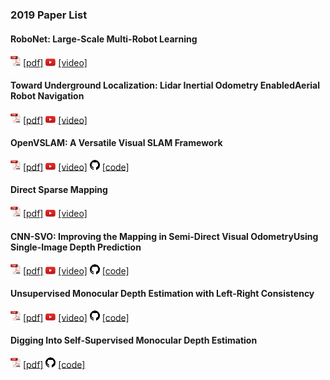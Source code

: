 ### 2019 Paper List
#### RoboNet: Large-Scale Multi-Robot Learning
<img src="/data/media/pdf.png" width=16/> [\[pdf\]](https://arxiv.org/pdf/1910.11215.pdf)
<img src="/data/media/yt.png" width=16/> [\[video\]](https://www.youtube.com/watch?v=qd-sBiKGLn4#action=share)

#### Toward Underground Localization: Lidar Inertial Odometry EnabledAerial Robot Navigation
<img src="/data/media/pdf.png" width=16/> [\[pdf\]](https://arxiv.org/pdf/1910.13085.pdf)
<img src="/data/media/yt.png" width=16/> [\[video\]](https://www.youtube.com/watch?v=kQc3mJjw_mw&feature=youtu.be)

#### OpenVSLAM: A Versatile Visual SLAM Framework
<img src="/data/media/pdf.png" width=16/> [\[pdf\]](https://arxiv.org/pdf/1910.01122.pdf)
<img src="/data/media/yt.png" width=16/> [\[video\]](https://www.youtube.com/watch?v=Ro_s3Lbx5ms)
<img src="/data/media/gh.png" width=16/> [\[code\]](https://github.com/xdspacelab/openvslam)

#### Direct Sparse Mapping
<img src="/data/media/pdf.png" width=16/> [\[pdf\]](https://arxiv.org/pdf/1904.06577.pdf)
<img src="/data/media/yt.png" width=16/> [\[video\]](https://www.youtube.com/watch?v=sj1GIF-7BYo)

#### CNN-SVO: Improving the Mapping in Semi-Direct Visual OdometryUsing Single-Image Depth Prediction
<img src="/data/media/pdf.png" width=16/> [\[pdf\]](https://arxiv.org/pdf/1810.01011.pdf)
<img src="/data/media/yt.png" width=16/> [\[video\]](https://www.youtube.com/watch?v=4oTzwoby3jw)
<img src="/data/media/gh.png" width=16/> [\[code\]](https://github.com/yan99033/CNN-SVO)

#### Unsupervised Monocular Depth Estimation with Left-Right Consistency
<img src="/data/media/pdf.png" width=16/> [\[pdf\]](https://arxiv.org/pdf/1609.03677.pdf)
<img src="/data/media/yt.png" width=16/> [\[video\]](https://www.youtube.com/watch?v=go3H2gU-Zck&feature=youtu.be)
<img src="/data/media/gh.png" width=16/> [\[code\]](https://github.com/mrharicot/monodepth)

#### Digging Into Self-Supervised Monocular Depth Estimation
<img src="/data/media/pdf.png" width=16/> [\[pdf\]](https://arxiv.org/pdf/1806.01260.pdf)
<img src="/data/media/gh.png" width=16/> [\[code\]](https://github.com/nianticlabs/monodepth2)